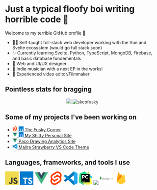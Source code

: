 # Just a typical floofy boi writing horrible code 🦊

Welcome to my terrible GitHub profile 👋

- 👨‍💻 Self-taught full-stack web developer working with the Vue and Svelte ecosystem (would go full stack soon)
- ✨ Currently learning Svelte, Python, TypeScript, MongoDB, Firebase, and basic database fundementals
- 📲 Web and UI/UX designer
- 🎵 Indie musician with a next EP in the works!
- 🎥 Experienced video editor/Filmmaker

## Pointless stats for bragging
<p align="center">
  <a href="https://github.com/anuraghazra/github-readme-stats">
      <img width="348" src="https://github-readme-stats.vercel.app/api/top-langs/?username=skepfusky&hide_title=true&layout=compact&theme=vue-dark&langs_count=10&hide_border=true&show_icons=true&include_all_commits=true&line_height=16">
  </a>
  <img width="465" src="https://github-readme-streak-stats.herokuapp.com/?user=skepfusky&theme=vue-dark&hide_border=true" alt="skepfusky">
</p>

## Some of my projects I've been working on
- <a href="https://www.github.com/skepfusky/The-Fusky-Corner"><img height="16" src="https://raw.githubusercontent.com/github/explore/main/topics/svelte/svelte.png"> <img height="16" src="https://raw.githubusercontent.com/github/explore/main/topics/typescript/typescript.png">&nbsp;The Fusky Corner</a>
- <a href="https://www.github.com/skepfusky/skepfusky.net"><img height="16" src="https://raw.githubusercontent.com/github/explore/main/topics/vue/vue.png"> <img height="16" src="https://raw.githubusercontent.com/github/explore/main/topics/typescript/typescript.png">&nbsp;My Shitty Personal Site</a>
- <a href="https://www.github.com/skepfusky/pandapaco-art-statistics"><img height="16" src="https://raw.githubusercontent.com/github/explore/main/topics/vue/vue.png">&nbsp;Paco Drawing Analytics Site</a>
- <a href="https://www.github.com/skepfusky/majira-strawberry-vscode-theme"><img height="16" src="https://raw.githubusercontent.com/github/explore/main/topics/visual-studio-code/visual-studio-code.png">&nbsp;Majira Strawberry VS Code Theme</a>

## Languages, frameworks, and tools I use

<code><img height="44" src="https://raw.githubusercontent.com/github/explore/main/topics/javascript/javascript.png"></code>
<code><img height="44" src="https://raw.githubusercontent.com/github/explore/main/topics/typescript/typescript.png"></code>
<code><img height="44" src="https://raw.githubusercontent.com/github/explore/main/topics/vue/vue.png"></code>
<code><img height="44" src="https://raw.githubusercontent.com/github/explore/main/topics/svelte/svelte.png"></code>
<code><img height="44" src="https://raw.githubusercontent.com/github/explore/main/topics/visual-studio-code/visual-studio-code.png"></code>
<code><img height="44" src="https://raw.githubusercontent.com/github/explore/main/topics/pycharm/pycharm.png"></code>
<code><img height="44" src="https://github.com/skepfusky/skepfusky/blob/master/Python-logo-wikimedia.svg"></code>
<code><img height="44" src="https://raw.githubusercontent.com/github/explore/main/topics/mongodb/mongodb.png"></code>
<code><img height="44" src="https://raw.githubusercontent.com/github/explore/main/topics/firebase/firebase.png"></code>

